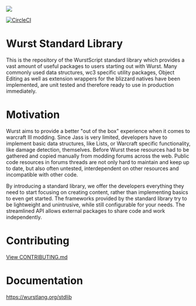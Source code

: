 ![](https://i.imgur.com/L3xfAs4.png)

[![CircleCI](https://circleci.com/gh/wurstscript/WurstStdlib2.svg?style=svg)](https://circleci.com/gh/wurstscript/WurstStdlib2)
# Wurst Standard Library

This is the repository of the WurstScript standard library which provides a vast amount of useful packages to users starting out with Wurst.
Many commonly used data structures, wc3 specific utility packages, Object Editing as well as extension wrappers for the blizzard natives have been implemented, are unit tested and therefore ready to use in production immediately.

# Motivation

Wurst aims to provide a better "out of the box" experience when it comes to warcraft III modding. Since Jass is very limited, developers have to implement basic data structures, like Lists, or Warcraft specific functionality, like damage detection, themselves. Before Wurst these resources had to be gathered and copied manually from modding forums across the web. Public code resources in forums threads are not only hard to maintain and keep up to date, but also often untested, interdependent on other resources and incompatible with other code.

By introducing a standard library, we offer the developers everything they need to start focusing on creating content, rather than implementing basics to even get started. The frameworks provided by the standard library try to be lightweight and unintrusive, while still configurable for your needs. The streamlined API allows external packages to share code and work independently. 

# Contributing

[View CONTRIBUTING.md](https://github.com/wurstscript/WurstStdlib2/blob/master/CONTRIBUTING.md)

# Documentation

https://wurstlang.org/stdlib

